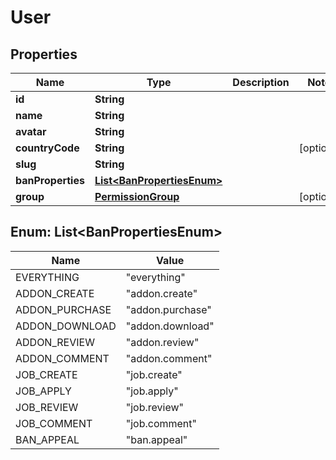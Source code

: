 # User

## Properties
Name | Type | Description | Notes
------------ | ------------- | ------------- | -------------
**id** | **String** |  | 
**name** | **String** |  | 
**avatar** | **String** |  | 
**countryCode** | **String** |  |  [optional]
**slug** | **String** |  | 
**banProperties** | [**List&lt;BanPropertiesEnum&gt;**](#List&lt;BanPropertiesEnum&gt;) |  | 
**group** | [**PermissionGroup**](PermissionGroup.md) |  |  [optional]

<a name="List<BanPropertiesEnum>"></a>
## Enum: List&lt;BanPropertiesEnum&gt;
Name | Value
---- | -----
EVERYTHING | &quot;everything&quot;
ADDON_CREATE | &quot;addon.create&quot;
ADDON_PURCHASE | &quot;addon.purchase&quot;
ADDON_DOWNLOAD | &quot;addon.download&quot;
ADDON_REVIEW | &quot;addon.review&quot;
ADDON_COMMENT | &quot;addon.comment&quot;
JOB_CREATE | &quot;job.create&quot;
JOB_APPLY | &quot;job.apply&quot;
JOB_REVIEW | &quot;job.review&quot;
JOB_COMMENT | &quot;job.comment&quot;
BAN_APPEAL | &quot;ban.appeal&quot;
